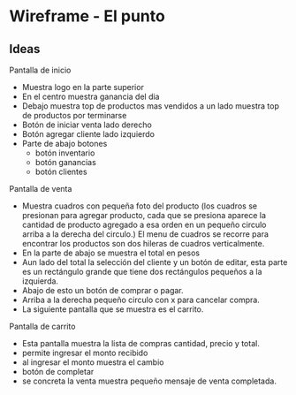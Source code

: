 # Wireframe - El punto

## Ideas
Pantalla de inicio
- Muestra logo en la parte superior
- En el centro muestra ganancia del dia
- Debajo muestra top de productos mas vendidos a un lado muestra top de productos por terminarse
- Botón de iniciar venta lado derecho
- Botón agregar cliente lado izquierdo
- Parte de abajo botones
  - botón inventario
  - botón ganancias
  - botón clientes

Pantalla de venta
- Muestra cuadros con pequeña foto del producto (los cuadros se presionan para agregar producto, cada que se presiona aparece la cantidad de producto agregado a esa orden en un pequeño circulo arriba a la derecha del circulo.) El menu de cuadros se recorre para encontrar los productos son dos hileras de cuadros verticalmente.
- En la parte de abajo se muestra el total en pesos
- Aun lado del total la selección del cliente y un botón de editar, esta parte es un rectángulo grande que tiene dos rectángulos pequeños a la izquierda.
- Abajo de esto un botón de comprar o pagar.
- Arriba a la derecha pequeño circulo con x para cancelar compra.
- La siguiente pantalla que se muestra es el carrito.

Pantalla de carrito
- Esta pantalla muestra la lista de compras cantidad, precio y total.
- permite ingresar el monto recibido
- al ingresar el monto muestra el cambio
- botón de completar
- se concreta la venta muestra pequeño mensaje de venta completada.

